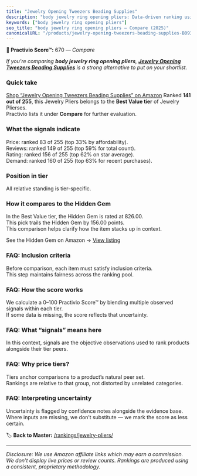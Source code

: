 ```yaml
---
title: "Jewelry Opening Tweezers Beading Supplies"
description: "body jewelry ring opening pliers: Data-driven ranking using the Practivio Score™. Positioned by quality, value, demand, findability, momentum."
keywords: ["body jewelry ring opening pliers"]
seo_title: "body jewelry ring opening pliers — Compare (2025)"
canonicalURL: "/products/jewelry-opening-tweezers-beading-supplies-B093L5W8FW/"
---
```


**🛒 Practivio Score™:** 670 — _Compare_


*If you're comparing **body jewelry ring opening pliers**, **[Jewelry Opening Tweezers Beading Supplies](https://www.amazon.com/dp/B093L5W8FW?tag=practivio-20)** is a strong alternative to put on your shortlist.*
### Quick take
[Shop “Jewelry Opening Tweezers Beading Supplies” on Amazon](https://www.amazon.com/dp/B093L5W8FW?tag=practivio-20)
Ranked **141 out of 255**, this Jewelry Pliers belongs to the **Best Value tier** of Jewelry Plierses.  
Practivio lists it under **Compare** for further evaluation.

### What the signals indicate
Price: ranked 83 of 255 (top 33% by affordability).  
Reviews: ranked 149 of 255 (top 59% for total count).  
Rating: ranked 156 of 255 (top 62% on star average).  
Demand: ranked 160 of 255 (top 63% for recent purchases).

### Position in tier
All relative standing is tier-specific.

### How it compares to the Hidden Gem
In the Best Value tier, the Hidden Gem is rated at 826.00.  
This pick trails the Hidden Gem by 156.00 points.  
This comparison helps clarify how the item stacks up in context.  

See the Hidden Gem on Amazon → [View listing](https://www.amazon.com/dp/B07C5PM8L4?tag=practivio-20)

### FAQ: Inclusion criteria
Before comparison, each item must satisfy inclusion criteria.  
This step maintains fairness across the ranking pool.

### FAQ: How the score works
We calculate a 0–100 Practivio Score™ by blending multiple observed signals within each tier.  
If some data is missing, the score reflects that uncertainty.

### FAQ: What “signals” means here
In this context, signals are the objective observations used to rank products alongside their tier peers.

### FAQ: Why price tiers?
Tiers anchor comparisons to a product’s natural peer set.  
Rankings are relative to that group, not distorted by unrelated categories.

### FAQ: Interpreting uncertainty
Uncertainty is flagged by confidence notes alongside the evidence base.  
Where inputs are missing, we don’t substitute — we mark the score as less certain.

<!-- Missing template for Compare/CompareWithinPriceClass -->


🏷️ **Back to Master:** [/rankings/jewelry-pliers/](/rankings/jewelry-pliers/)

---
_Disclosure: We use Amazon affiliate links which may earn a commission. We don’t display live prices or review counts. Rankings are produced using a consistent, proprietary methodology._
